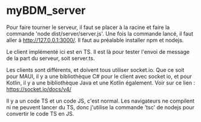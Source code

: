 # myBDM_server
Pour faire tourner le serveur, il faut se placer à la racine et faire la commande 'node dist/server/server.js'.
Une fois la commande lancé, il faut aller à http://127.0.0.1:3000/. 
Il faut au préalable installer npm et nodejs. 

Le client implémenté ici est en TS. Il est là pour tester l'envoi de message de la part du serveur, soit server.ts. 

Les clients sont différents, et doivent tous utiliser socket.io. 
Que ce soit pour MAUI, il y a une bibliothèque C# pour le client avec socket io, et pour Kotlin, il y a une bibliothèque Java et une Kotlin également. 
Voir sur ce lien : 
https://socket.io/docs/v4/

Il y a un code TS et un code JS, c'est normal. Les navigateurs ne compilent ni ne peuvent lancer du TS, donc j'utilise la commande 'tsc' de nodejs pour convertir le code TS en JS. 
